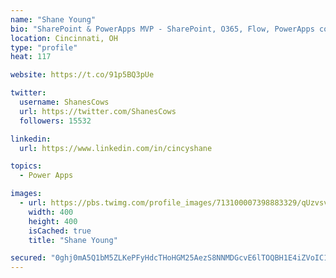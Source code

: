 ```yaml
---
name: "Shane Young"
bio: "SharePoint & PowerApps MVP - SharePoint, O365, Flow, PowerApps consulting? @PowerApps911 | Pure Snark? You found it."
location: Cincinnati, OH
type: "profile"
heat: 117

website: https://t.co/91p5BQ3pUe

twitter:
  username: ShanesCows
  url: https://twitter.com/ShanesCows
  followers: 15532

linkedin:
  url: https://www.linkedin.com/in/cincyshane

topics:
  - Power Apps

images:
  - url: https://pbs.twimg.com/profile_images/713100007398883329/qUzvsvQ3_400x400.jpg
    width: 400
    height: 400
    isCached: true
    title: "Shane Young"

secured: "0ghj0mA5Q1bM5ZLKePFyHdcTHoHGM25AezS8NNMDGcvE6lTOQBH1E4iZVoIC1Mvbluk7TyBQOFRecED6sIJw0NGDD8vLQ+H4xDdVic+553YH8Zc8eUShBTzQOpQESzF7jz80ed0haUPfhtQWv+NQsKGlcXP9gr2dtDp0EVP59mFHk0DScoaKc/fCwiAlw6EVOIlpMo/5j2RSpx+0uZpadyAd0IbZiFWjFYBM5U5ltxcWA9yLhAjlP52i5Nu+5fOmiiTRtrRBNeMNks7bLUo1eKssaHH0x4izC4dEnIzFfy4LNOpxOHhMG21ATbus0m6H4ECtswouXuTJjj83NQfRfhAUg3u5M8OY5WYVHFKwIxmgwN8O32Ab0qqO5iayte5+zOiQmhzRWdiEK7SWf7n//WLsXAKDjvpi9R3jfuwf+48=;8cK/a4MfSjKdy5/C0W+ekg=="
---
```


